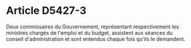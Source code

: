 # Article D5427-3

  
Deux commissaires du Gouvernement, représentant respectivement les ministres chargés de l'emploi et du budget, assistent aux séances du conseil d'administration et sont entendus chaque fois qu'ils le demandent.